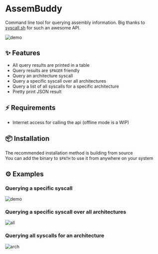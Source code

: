 # AssemBuddy
Command line tool for querying assembly information. Big thanks to [syscall.sh](https://syscall.sh/) for such an awesome API.

![demo](https://github.com/Selyss/AssemBuddy/assets/99344963/987e16a2-ce27-4c27-b360-6327232882e2)

## ✨ Features

- All query results are printed in a table
- Query results are `$PAGER` friendly
- Query an architecture syscall
- Query a specific syscall over all architectures
- Query a list of all syscalls for a specific architecture
- Pretty print JSON result

## ⚡️ Requirements

- Internet access for calling the api (offline mode is a WIP)

## 📦 Installation

The recommended installation method is building from source \
You can add the binary to `$PATH` to use it from anywhere on your system

## ⚙️ Examples

### Querying a specific syscall

![demo](https://github.com/Selyss/AssemBuddy/assets/99344963/987e16a2-ce27-4c27-b360-6327232882e2)

### Querying a specific syscall over all architectures

![all](https://github.com/Selyss/AssemBuddy/assets/99344963/4b7f82e4-b2a0-4791-988a-0d23d7b8b314)

### Querying all syscalls for an architecture

![arch](https://github.com/Selyss/AssemBuddy/assets/99344963/d8218e8d-233a-47e0-8ff6-9269b96de6e5)

